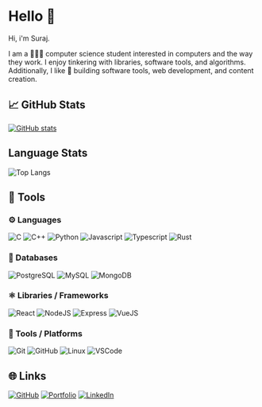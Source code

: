 # Hello 👋

Hi, i'm Suraj.

I am a 👨🏻‍💻 computer science student interested in computers and the way they work. I enjoy tinkering with libraries, software tools, and algorithms. Additionally, I like 💾 building software tools, web development, and content creation.

## 📈 GitHub Stats

[![GitHub stats](https://github-readme-stats.vercel.app/api?username=surajkareppagol&hide=stars,issues&show_icons=true&custom_title=GitHub%20Stats)](https://github.com/surajkareppagol/github-readme-stats)

## Language Stats

![Top Langs](https://github-readme-stats.vercel.app/api/top-langs/?username=surajkareppagol&layout=compact&hide=html,scss,pug)

## 🧰 Tools

### ⚙️ Languages

![C](https://img.shields.io/badge/C-00599C?style=for-the-badge&logo=c&logoColor=white)
![C++](https://img.shields.io/badge/C%2B%2B-00599C?style=for-the-badge&logo=c%2B%2B&logoColor=white)
![Python](https://img.shields.io/badge/Python-14354C?style=for-the-badge&logo=python&logoColor=white)
![Javascript](https://img.shields.io/badge/JavaScript-F7DF1E?style=for-the-badge&logo=JavaScript&logoColor=white)
![Typescript](https://img.shields.io/badge/TypeScript-007ACC?style=for-the-badge&logo=typescript&logoColor=white)
![Rust](https://img.shields.io/badge/Rust-000000?style=for-the-badge&logo=rust&logoColor=white)

### 🐘 Databases

![PostgreSQL](https://img.shields.io/badge/PostgreSQL-316192?style=for-the-badge&logo=postgresql&logoColor=white)
![MySQL](https://img.shields.io/badge/MySQL-00000F?style=for-the-badge&logo=mysql&logoColor=white)
![MongoDB](https://img.shields.io/badge/MongoDB-4EA94B?style=for-the-badge&logo=mongodb&logoColor=white)

### ⚛️ Libraries / Frameworks

![React](https://img.shields.io/badge/React-20232A?style=for-the-badge&logo=react&logoColor=61DAFB)
![NodeJS](https://img.shields.io/badge/Node.js-43853D?style=for-the-badge&logo=node.js&logoColor=white)
![Express](https://img.shields.io/badge/Express.js-404D59?style=for-the-badge)
![VueJS](https://img.shields.io/badge/Vue.js-35495E?style=for-the-badge&logo=vue.js&logoColor=4FC08D)

### 🔩 Tools / Platforms

![Git](https://img.shields.io/badge/GIT-E44C30?style=for-the-badge&logo=git&logoColor=white)
![GitHub](https://img.shields.io/badge/GitHub-100000?style=for-the-badge&logo=github&logoColor=white)
![Linux](https://img.shields.io/badge/Linux-FCC624?style=for-the-badge&logo=linux&logoColor=black)
![VSCode](https://img.shields.io/badge/Visual_Studio_Code-0078D4?style=for-the-badge&logo=visual%20studio%20code&logoColor=white)

## 🌐 Links

[![GitHub](https://img.shields.io/badge/GitHub-100000?style=for-the-badge&logo=github&logoColor=white)](https://github.com/surajkareppagol)
[![Portfolio](https://img.shields.io/badge/Portfolio-%23000000.svg?style=for-the-badge&logo=firefox&logoColor=#FF7139)](https://surajkareppagol.github.io)
[![LinkedIn](https://img.shields.io/badge/LinkedIn-0077B5?style=for-the-badge&logo=linkedin&logoColor=white)](https://www.linkedin.com/in/suraj-kareppagol)
